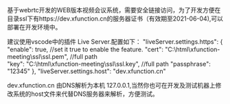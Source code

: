 基于webrtc开发的WEB版本视频会议系统，需要安全链接访问，为了开发方便在目录ssl下有https://dev.xfunction.cn的服务器证书（有效期至2021-06-04),可以部署在开发环境中。

建议使用vscode中的插件 Live Server.配置如下：
"liveServer.settings.https": {
        "enable": true, //set it true to enable the feature.
        "cert": "C:\\html\\xfunction-meeting\\ssl\\ssl.pem", //full path  
        "key": "C:\\html\\xfunction-meeting\\ssl\\ssl.key", //full path
        "passphrase": "12345"
    },
    "liveServer.settings.host": "dev.xfunction.cn"
    
dev.xfunction.cn 由DNS解析为本机 127.0.0.1,当然你也可在开发及测试机器上修改系统的host文件来代替DNS服务器来解析，方便测试。